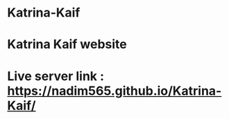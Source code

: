 # Katrina-Kaif
# Katrina Kaif website
# Live server link : https://nadim565.github.io/Katrina-Kaif/
